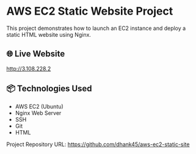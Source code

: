 # AWS EC2 Static Website Project

This project demonstrates how to launch an EC2 instance and deploy a static HTML website using Nginx.

## 🌐 Live Website
http://3.108.228.2

## 📦 Technologies Used
- AWS EC2 (Ubuntu)
- Nginx Web Server
- SSH
- Git
- HTML

 Project Repository URL: https://github.com/dhank45/aws-ec2-static-site

